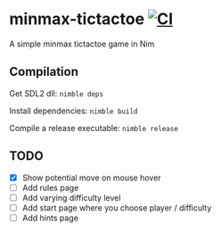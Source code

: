 # minmax-tictactoe [![CI](https://github.com/tandy-1000/minmax-tictactoe/actions/workflows/ci.yml/badge.svg)](https://github.com/tandy-1000/minmax-tictactoe/actions/workflows/ci.yml)
A simple minmax tictactoe game in Nim

## Compilation
Get SDL2 dll: `nimble deps`

Install dependencies: `nimble build`

Compile a release executable: `nimble release`

## TODO
 - [x] Show potential move on mouse hover
 - [ ] Add rules page
 - [ ] Add varying difficulty level
 - [ ] Add start page where you choose player / difficulty
 - [ ] Add hints page